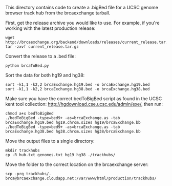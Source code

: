 This directory contains code to create a .bigBed file for a UCSC genome browser
track hub from the brcaexchange tarball.

First, get the release archive you would like to use. For example, if you're working with the latest production release:
```
wget http://brcaexchange.org/backend/downloads/releases/current_release.tar.gz
tar -zxvf current_release.tar.gz
```

Convert the release to a .bed file:
```
python brcaToBed.py
```

Sort the data for both hg19 and hg38:
```
sort -k1,1 -k2,2 brcaExchange.hg19.bed -o brcaExchange.hg19.bed
sort -k1,1 -k2,2 brcaExchange.hg38.bed -o brcaExchange.hg38.bed
```

Make sure you have the correct bedToBigBed script as found in the UCSC kent tool collection: http://hgdownload.cse.ucsc.edu/admin/exe/, then run:
```
chmod a+x bedToBigBed
./bedToBigBed -type=bed9+ -as=brcaExchange.as -tab brcaExchange.hg19.bed hg19.chrom.sizes hg19/brcaExchange.bb
./bedToBigBed -type=bed9+ -as=brcaExchange.as -tab brcaExchange.hg38.bed hg38.chrom.sizes hg38/brcaExchange.bb
```

Move the output files to a single directory:
```
mkdir trackhubs
cp -R hub.txt genomes.txt hg19 hg38 ./trackhubs/
```

Move the folder to the correct location on the brcaexchange server:
```
scp -prq trackhubs/. brca@brcaexchange.cloudapp.net:/var/www/html/production/trackhubs/
```
